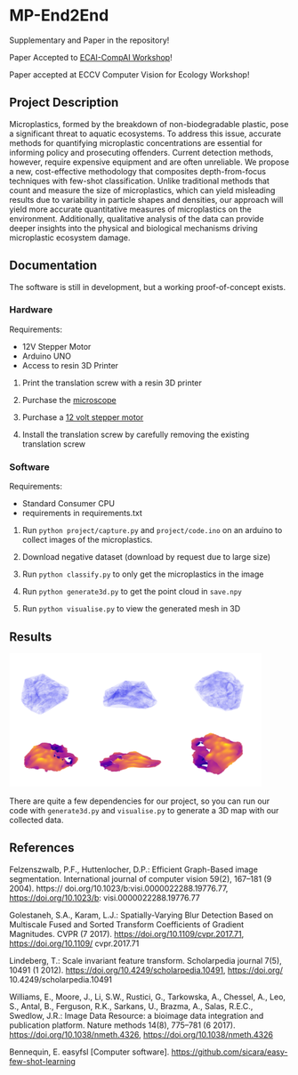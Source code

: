 # MP-End2End

Supplementary and Paper in the repository!

Paper Accepted to [ECAI-CompAI Workshop](https://filuta.ai/compai24)!

Paper accepted at ECCV Computer Vision for Ecology Workshop!

## Project Description

Microplastics, formed by the breakdown of non-biodegradable plastic, pose a significant threat to aquatic ecosystems. To address this issue, accurate methods for quantifying microplastic concentrations are essential for informing policy and prosecuting offenders. Current detection methods, however, require expensive equipment and are often unreliable. We propose a new, cost-effective methodology that composites depth-from-focus techniques with few-shot classification. Unlike traditional methods that count and measure the size of microplastics, which can yield misleading results due to variability in particle shapes and densities, our approach will yield more accurate quantitative measures of microplastics on the environment. Additionally, qualitative analysis of the data can provide deeper insights into the physical and biological mechanisms driving microplastic ecosystem damage.

## Documentation

The software is still in development, but a working proof-of-concept exists.

### Hardware

Requirements:

- 12V Stepper Motor
- Arduino UNO
- Access to resin 3D Printer

1. Print the translation screw with a resin 3D printer

2. Purchase the [microscope](https://www.amazon.co.uk/Bysameyee-Microscope-Magnification-Endoscope-Compatible/dp/B07SR7YPV5)

3. Purchase a [12 volt stepper motor](https://www.amazon.com/SYUAB-28BYJ-48-Stepper-Compatible-Raspberry/dp/B09YPZ3GCJ/ref=sr_1_3?crid=1OIKHYPJ72EE5&dib=eyJ2IjoiMSJ9.WKdUsd3Shmmkc2gfQGE-TaI7t0sidS_KSCPb3G7ka7RcvzDGJ51-u--U8eqVEix-ntozi7QXdQYelMtKHMPwj3l5QjsQmeS0umHSsfbpyrh2o4KMWyU3FMmcUOtKVyC0gEbe0zZWCe4NIjGNXfT1Y6XKnsRKLQj-5fIV9aDAje7_hA7lM-nn2HoJhbfUXYFoSMMpay_SJ8w2fxys7X3Vlwq0SQs8O72EqZ1v543ct1E.EUZbXseJGuV0SpS6KLvvXU7d_3tNlgP6lZLz43A2egY&dib_tag=se&keywords=12+volt+stepper+motor&qid=1719737261&sprefix=12+volt+ste%2Caps%2C143&sr=8-3)

4. Install the translation screw by carefully removing the existing translation screw

### Software

Requirements:

- Standard Consumer CPU
- requirements in requirements.txt

1. Run ```python project/capture.py``` and ```project/code.ino``` on an arduino to collect images of the microplastics.

2. Download negative dataset (download by request due to large size)

3. Run ```python classify.py``` to only get the microplastics in the image

4. Run ```python generate3d.py``` to get the point cloud in ```save.npy```

5. Run ```python visualise.py``` to view the generated mesh in 3D

## Results

![Example Image](media/mesh.png)

There are quite a few dependencies for our project, so you can run our code with ```generate3d.py``` and ```visualise.py``` to generate a 3D map with our collected data.

## References
Felzenszwalb, P.F., Huttenlocher, D.P.: Efficient Graph-Based image segmentation. International journal of computer vision 59(2), 167–181 (9 2004). https://
doi.org/10.1023/b:visi.0000022288.19776.77, https://doi.org/10.1023/b:
visi.0000022288.19776.77

Golestaneh, S.A., Karam, L.J.: Spatially-Varying Blur Detection Based on Multiscale Fused and Sorted Transform Coefficients of Gradient Magnitudes. CVPR
(7 2017). https://doi.org/10.1109/cvpr.2017.71, https://doi.org/10.1109/
cvpr.2017.71

Lindeberg, T.: Scale invariant feature transform. Scholarpedia journal 7(5), 10491
(1 2012). https://doi.org/10.4249/scholarpedia.10491, https://doi.org/
10.4249/scholarpedia.10491

Williams, E., Moore, J., Li, S.W., Rustici, G., Tarkowska, A., Chessel, A., Leo,
S., Antal, B., Ferguson, R.K., Sarkans, U., Brazma, A., Salas, R.E.C., Swedlow,
J.R.: Image Data Resource: a bioimage data integration and publication platform.
Nature methods 14(8), 775–781 (6 2017). https://doi.org/10.1038/nmeth.4326,
https://doi.org/10.1038/nmeth.4326

Bennequin, E. easyfsl [Computer software]. https://github.com/sicara/easy-few-shot-learning
